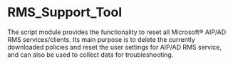 # RMS_Support_Tool
The script module provides the functionality to reset all Microsoft® AIP/AD RMS services/clients. Its main purpose is to delete the currently downloaded policies and reset the user settings for AIP/AD RMS service, and can also be used to collect data for troubleshooting.
